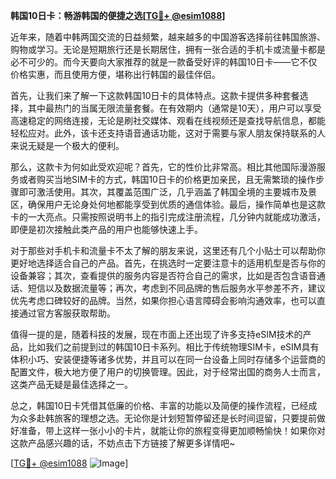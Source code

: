 **韩国10日卡：畅游韩国的便捷之选[[TG💪+ @esim1088](https://t.me/s/esim1088)]**

近年来，随着中韩两国交流的日益频繁，越来越多的中国游客选择前往韩国旅游、购物或学习。无论是短期旅行还是长期居住，拥有一张合适的手机卡或流量卡都是必不可少的。而今天要向大家推荐的就是一款备受好评的韩国10日卡——它不仅价格实惠，而且使用方便，堪称出行韩国的最佳伴侣。

首先，让我们来了解一下这款韩国10日卡的具体特点。这款卡提供多种套餐选择，其中最热门的当属无限流量套餐。在有效期内（通常是10天），用户可以享受高速稳定的网络连接，无论是刷社交媒体、观看在线视频还是查找导航信息，都能轻松应对。此外，该卡还支持语音通话功能，这对于需要与家人朋友保持联系的人来说无疑是一个极大的便利。

那么，这款卡为何如此受欢迎呢？首先，它的性价比非常高。相比其他国际漫游服务或者购买当地SIM卡的方式，韩国10日卡的价格更加亲民，且无需繁琐的操作步骤即可激活使用。其次，其覆盖范围广泛，几乎涵盖了韩国全境的主要城市及景区，确保用户无论身处何地都能享受到优质的通信体验。最后，操作简单也是这款卡的一大亮点。只需按照说明书上的指引完成注册流程，几分钟内就能成功激活，即便是初次接触此类产品的用户也能够快速上手。

对于那些对手机卡和流量卡不太了解的朋友来说，这里还有几个小贴士可以帮助你更好地选择适合自己的产品。首先，在挑选时一定要注意卡的适用机型是否与你的设备兼容；其次，查看提供的服务内容是否符合自己的需求，比如是否包含语音通话、短信以及数据流量等；再次，考虑到不同品牌的售后服务水平参差不齐，建议优先考虑口碑较好的品牌。当然，如果你担心语言障碍会影响沟通效率，也可以直接通过官方客服获取帮助。

值得一提的是，随着科技的发展，现在市面上还出现了许多支持eSIM技术的产品，比如我们之前提到过的韩国10日卡系列。相比于传统物理SIM卡，eSIM具有体积小巧、安装便捷等诸多优势，并且可以在同一台设备上同时存储多个运营商的配置文件，极大地方便了用户的切换管理。因此，对于经常出国的商务人士而言，这类产品无疑是最佳选择之一。

总之，韩国10日卡凭借其低廉的价格、丰富的功能以及简便的操作流程，已经成为众多赴韩旅客的理想之选。无论你是计划短暂停留还是长时间逗留，只要提前做好准备，带上这样一张小小的卡片，就能让你的旅程变得更加顺畅愉快！如果你对这款产品感兴趣的话，不妨点击下方链接了解更多详情吧~ 

[[TG💪+ @esim1088](https://t.me/s/esim1088) ![Image](https://i.postimg.cc/4NQfJmqS/Snipaste-2025-05-13-00-14-12.png)]